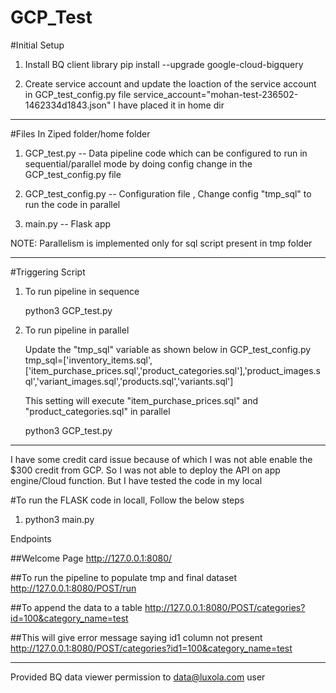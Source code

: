 # GCP_Test

#Initial Setup

 1. Install BQ client library
	pip install --upgrade google-cloud-bigquery
	
 2. Create service account and update the loaction of the service account in GCP_test_config.py file
	service_account="mohan-test-236502-1462334d1843.json"
	I have placed it in home dir

---------------------------------------------	

#Files In Ziped folder/home folder

 1. GCP_test.py -- Data pipeline code which can be configured to run in sequential/parallel mode by doing config change in the GCP_test_config.py file
 
 2. GCP_test_config.py -- Configuration file , Change config "tmp_sql" to run the code in parallel
 
 3. main.py -- Flask app
 
 
NOTE: Parallelism is implemented only for sql script present in tmp folder

---------------------------------------------
 
#Triggering Script

 1. To run pipeline in sequence
 
	python3 GCP_test.py
	
 2. To run pipeline in parallel
 
	Update the "tmp_sql" variable as shown below in GCP_test_config.py tmp_sql=['inventory_items.sql',['item_purchase_prices.sql','product_categories.sql'],'product_images.sql','variant_images.sql','products.sql','variants.sql']
	
	This setting will execute "item_purchase_prices.sql" and "product_categories.sql" in parallel
 
	python3 GCP_test.py
	
-----------------------------------------------

I have some credit card issue because of which I was not able enable the $300 credit from GCP. So I was not able to deploy the API on app engine/Cloud function. But I have tested the code in my local

#To run the FLASK code in locall, Follow the below steps

 1.  python3 main.py
 
 Endpoints
 
 ##Welcome Page
 http://127.0.0.1:8080/
 
 
 ##To run the pipeline to populate tmp and final dataset
 http://127.0.0.1:8080/POST/run
 
 
 ##To append the data to a table
 http://127.0.0.1:8080/POST/categories?id=100&category_name=test
 

 ##This will give error message saying id1 column not present
 http://127.0.0.1:8080/POST/categories?id1=100&category_name=test
 
 
--------------------------------
Provided BQ data viewer permission to data@luxola.com user